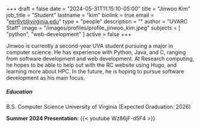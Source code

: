 +++
draft = false
date = "2024-05-31T11:15:10-05:00"
title = "Jinwoo Kim"
job_title = "Student"
lastname = "kim"
biolink = true
email = "eer6vt@virginia.edu"
type = "people"
description = ""
author = "UVARC Staff"
image = "/images/profiles/profile_jinwoo_kim.jpeg"
subjects = [
  "python", "web-development"
]
active = false
+++

Jinwoo is currently a second-year UVA student pursuing a major in computer science. He has experience with Python, Java, and C, ranging from software development and web development. At Research computing, he hopes to be able to help out with the RC website using Hugo, and learning more about HPC. In the future, he is hoping to pursue software development as his main focus.

##### Education

B.S. Computer Science
University of Virginia (Expected Graduation: 2026)

**Summer 2024 Presentation:**
{{< youtube Wz86jF-d5F4 >}}

